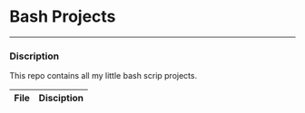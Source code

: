 # Bash Projects
---------------

### Discription

This repo contains all my little bash scrip projects.

File       | Disciption
-----      | -----

